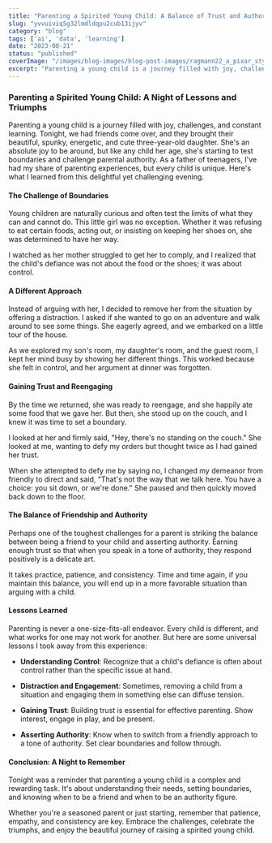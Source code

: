 ```yaml
---
title: "Parenting a Spirited Young Child: A Balance of Trust and Authority"
slug: "yvvuiviq5g32lmdldqpu2cub13ijyv"
category: "blog"
tags: ['ai', 'data', 'learning']
date: "2023-08-21"
status: "published"
coverImage: "/images/blog-images/blog-post-images/ragmann22_a_pixar_style_of_a_3_year_old_girl_with_a_mad_face_3b197f96-2050-4cd5-bc6d-92605275e222.png"
excerpt: "Parenting a young child is a journey filled with joy, challenges, and constant learning. Tonight, we had friends come over, and they brought their beautiful, spunky, energetic, and cute three-year-..."
---
```


### Parenting a Spirited Young Child: A Night of Lessons and Triumphs

Parenting a young child is a journey filled with joy, challenges, and constant learning. Tonight, we had friends come over, and they brought their beautiful, spunky, energetic, and cute three-year-old daughter. She's an absolute joy to be around, but like any child her age, she's starting to test boundaries and challenge parental authority. As a father of teenagers, I've had my share of parenting experiences, but every child is unique. Here's what I learned from this delightful yet challenging evening.

#### The Challenge of Boundaries

Young children are naturally curious and often test the limits of what they can and cannot do. This little girl was no exception. Whether it was refusing to eat certain foods, acting out, or insisting on keeping her shoes on, she was determined to have her way.

I watched as her mother struggled to get her to comply, and I realized that the child's defiance was not about the food or the shoes; it was about control.

#### A Different Approach

Instead of arguing with her, I decided to remove her from the situation by offering a distraction. I asked if she wanted to go on an adventure and walk around to see some things. She eagerly agreed, and we embarked on a little tour of the house.

As we explored my son's room, my daughter's room, and the guest room, I kept her mind busy by showing her different things. This worked because she felt in control, and her argument at dinner was forgotten.

#### Gaining Trust and Reengaging

By the time we returned, she was ready to reengage, and she happily ate some food that we gave her. But then, she stood up on the couch, and I knew it was time to set a boundary.

I looked at her and firmly said, "Hey, there's no standing on the couch." She looked at me, wanting to defy my orders but thought twice as I had gained her trust.

When she attempted to defy me by saying no, I changed my demeanor from friendly to direct and said, "That's not the way that we talk here. You have a choice: you sit down, or we're done." She paused and then quickly moved back down to the floor.

#### The Balance of Friendship and Authority

Perhaps one of the toughest challenges for a parent is striking the balance between being a friend to your child and asserting authority. Earning enough trust so that when you speak in a tone of authority, they respond positively is a delicate art.

It takes practice, patience, and consistency. Time and time again, if you maintain this balance, you will end up in a more favorable situation than arguing with a child.

#### Lessons Learned

Parenting is never a one-size-fits-all endeavor. Every child is different, and what works for one may not work for another. But here are some universal lessons I took away from this experience:

- **Understanding Control**: Recognize that a child's defiance is often about control rather than the specific issue at hand.


- **Distraction and Engagement**: Sometimes, removing a child from a situation and engaging them in something else can diffuse tension.


- **Gaining Trust**: Building trust is essential for effective parenting. Show interest, engage in play, and be present.


- **Asserting Authority**: Know when to switch from a friendly approach to a tone of authority. Set clear boundaries and follow through.



#### Conclusion: A Night to Remember

Tonight was a reminder that parenting a young child is a complex and rewarding task. It's about understanding their needs, setting boundaries, and knowing when to be a friend and when to be an authority figure.

Whether you're a seasoned parent or just starting, remember that patience, empathy, and consistency are key. Embrace the challenges, celebrate the triumphs, and enjoy the beautiful journey of raising a spirited young child.



